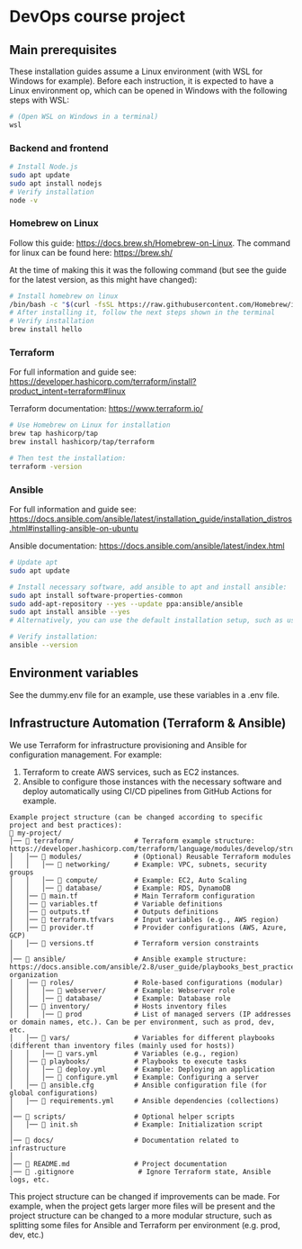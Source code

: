 # DevOps course project

## Main prerequisites
These installation guides assume a Linux environment (with WSL for Windows for example). Before each instruction, it is expected to have a Linux environment op, which can be opened in Windows with the following steps with WSL:
```sh
# (Open WSL on Windows in a terminal)
wsl 
```

### Backend and frontend
```sh
# Install Node.js
sudo apt update
sudo apt install nodejs
# Verify installation
node -v
```

### Homebrew on Linux
Follow this guide: https://docs.brew.sh/Homebrew-on-Linux. The command for linux can be found here: https://brew.sh/

At the time of making this it was the following command (but see the guide for the latest version, as this might have changed):
```sh
# Install homebrew on linux
/bin/bash -c "$(curl -fsSL https://raw.githubusercontent.com/Homebrew/install/HEAD/install.sh)"
# After installing it, follow the next steps shown in the terminal
# Verify installation 
brew install hello
```

### Terraform
For full information and guide see: https://developer.hashicorp.com/terraform/install?product_intent=terraform#linux 

Terraform documentation: https://www.terraform.io/

```sh
# Use Homebrew on Linux for installation
brew tap hashicorp/tap
brew install hashicorp/tap/terraform

# Then test the installation:
terraform -version
``` 

### Ansible
For full information and guide see: https://docs.ansible.com/ansible/latest/installation_guide/installation_distros.html#installing-ansible-on-ubuntu 

Ansible documentation: https://docs.ansible.com/ansible/latest/index.html

```sh
# Update apt
sudo apt update

# Install necessary software, add ansible to apt and install ansible:
sudo apt install software-properties-common
sudo add-apt-repository --yes --update ppa:ansible/ansible
sudo apt install ansible --yes
# Alternatively, you can use the default installation setup, such as using pip or pipx: https://docs.ansible.com/ansible/latest/installation_guide/intro_installation.html

# Verify installation:
ansible --version
```

## Environment variables
See the dummy.env file for an example, use these variables in a .env file.


## Infrastructure Automation (Terraform & Ansible)
We use Terraform for infrastructure provisioning and Ansible for configuration management. For example:
1. Terraform to create AWS services, such as EC2 instances.
2. Ansible to configure those instances with the necessary software and deploy automatically using CI/CD pipelines from GitHub Actions for example.
```
Example project structure (can be changed according to specific project and best practices):
📂 my-project/
│── 📂 terraform/               # Terraform example structure: https://developer.hashicorp.com/terraform/language/modules/develop/structure
│   │── 📂 modules/             # (Optional) Reusable Terraform modules
│   │   │── 📂 networking/      # Example: VPC, subnets, security groups
│   │   │── 📂 compute/         # Example: EC2, Auto Scaling
│   │   │── 📂 database/        # Example: RDS, DynamoDB
│   │── 📄 main.tf              # Main Terraform configuration
│   │── 📄 variables.tf         # Variable definitions
│   │── 📄 outputs.tf           # Outputs definitions
│   │── 📄 terraform.tfvars     # Input variables (e.g., AWS region)
│   │── 📄 provider.tf          # Provider configurations (AWS, Azure, GCP)
│   │── 📄 versions.tf          # Terraform version constraints
│
│── 📂 ansible/                 # Ansible example structure: https://docs.ansible.com/ansible/2.8/user_guide/playbooks_best_practices.html#content-organization
│   │── 📂 roles/               # Role-based configurations (modular)
│   │   │── 📂 webserver/       # Example: Webserver role
│   │   │── 📂 database/        # Example: Database role
│   │── 📂 inventory/           # Hosts inventory files
│   │   │── 📄 prod             # List of managed servers (IP addresses or domain names, etc.). Can be per environment, such as prod, dev, etc.
│   │── 📂 vars/                # Variables for different playbooks (different than inventory files (mainly used for hosts))
│   │   │── 📄 vars.yml         # Variables (e.g., region)
│   │── 📂 playbooks/           # Playbooks to execute tasks
│   │   │── 📄 deploy.yml       # Example: Deploying an application
│   │   │── 📄 configure.yml    # Example: Configuring a server
│   │── 📄 ansible.cfg          # Ansible configuration file (for global configurations)
│   │── 📄 requirements.yml     # Ansible dependencies (collections)
│
│── 📂 scripts/                 # Optional helper scripts
│   │── 📄 init.sh              # Example: Initialization script
│
│── 📂 docs/                    # Documentation related to infrastructure
│
│── 📄 README.md                # Project documentation
│── 📄 .gitignore                # Ignore Terraform state, Ansible logs, etc.
```
This project structure can be changed if improvements can be made. For example, when the project gets larger more files will be present and the project structure can be changed to a more modular structure, such as splitting some files for Ansible and Terraform per environment (e.g. prod, dev, etc.)